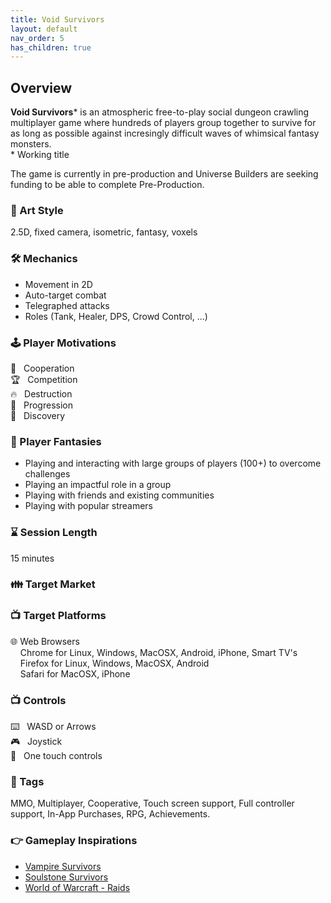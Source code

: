 ```yaml
---
title: Void Survivors
layout: default
nav_order: 5
has_children: true
---
```


## Overview

**Void Survivors**\* is an atmospheric free-to-play social dungeon crawling multiplayer game where hundreds of players group together to survive for as long as possible against incresingly difficult waves of whimsical fantasy monsters.\
\* Working title

The game is currently in pre-production and Universe Builders are seeking funding to be able to complete Pre-Production.

### 🎨 Art Style
2.5D, fixed camera, isometric, fantasy, voxels

### 🛠️ Mechanics
* Movement in 2D
* Auto-target combat
* Telegraphed attacks
* Roles (Tank, Healer, DPS, Crowd Control, ...)

### 🕹️ Player Motivations
🤝 &nbsp; Cooperation\
🏆 &nbsp; Competition\
🔥 &nbsp; Destruction\
💪 &nbsp; Progression\
🔎 &nbsp; Discovery

### 💭 Player Fantasies
* Playing and interacting with large groups of players (100+) to overcome challenges
* Playing an impactful role in a group
* Playing with friends and existing communities
* Playing with popular streamers

### ⌛ Session Length
15 minutes

### 👪 Target Market

### 📺 Target Platforms
🌐 Web Browsers\
&nbsp;&nbsp;&nbsp;&nbsp;Chrome for Linux, Windows, MacOSX, Android, iPhone, Smart TV's\
&nbsp;&nbsp;&nbsp;&nbsp;Firefox for Linux, Windows, MacOSX, Android\
&nbsp;&nbsp;&nbsp;&nbsp;Safari for MacOSX, iPhone

### 📺 Controls
⌨️ &nbsp; WASD or Arrows\
🎮 &nbsp; Joystick\
📱 &nbsp; One touch controls

### 📇 Tags
MMO, Multiplayer, Cooperative, Touch screen support, Full controller support, In-App Purchases, RPG, Achievements.

### 👉 Gameplay Inspirations
* [Vampire Survivors](https://www.youtube.com/watch?v=6HXNxWbRgsg)
* [Soulstone Survivors](https://www.youtube.com/watch?v=DzzP5qbYrrQ)
* [World of Warcraft - Raids](https://youtu.be/UwVNpHaFhUI?t=2470)
